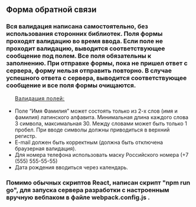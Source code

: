 <h2>Форма обратной связи</h2>

<h3>
Вся валидация написана самостоятельно, без использования сторонних библиотек.
Поля формы проходят валидацию во время ввода. Если поле не проходит валидацию, 
выводится соответствующее сообщение под полем. Все поля обязательны к заполнению. При отправке формы,
пока не пришел ответ с сервера, форму нельзя отправить повторно.
В случае успешного ответа с сервера, выводится соответствующее сообщение и все поля формы очищаются.
</h3>

<ul>
    <span style="text-decoration: underline; letter-spacing: 0.05em">Валидация полей:</span>
    <br></br>
    <li>Поле “Имя Фамилия” может состоять только из 2-х слов (имя и фамилия) латинского алфавита. 
        Минимальная длина каждого слова 3 символа, максимальная 30. Между словами может быть только 1 пробел. 
        При вводе символы должны приводиться в верхний регистр.</li>
    <li>E-mail должен быть корректным (должна быть отключена браузерная валидация).</li>
    <li>Для номера телефона использовать маску Российского номера (+7 (555) 555-55-55)</li>
    <li>Дата рождения вводиться через календарь.</li>
</ul>


<h3>
Помимо обычных скриптов React, написан скрипт "npm run go", для запуска сервера разработки с настроенным вручную вебпаком в файле webpack.config.js .
</h3>
